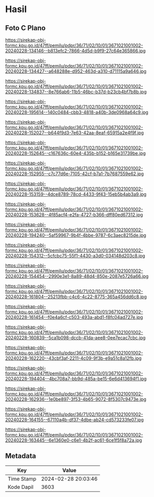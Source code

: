 # Hasil

## Foto C Plano

https://sirekap-obj-formc.kpu.go.id/47ff/pemilu/pdpr/36/71/02/10/01/3671021001002-20240228-134146--b813efc2-7866-4d5d-b9f9-27c64e365866.jpg

https://sirekap-obj-formc.kpu.go.id/47ff/pemilu/pdpr/36/71/02/10/01/3671021001002-20240228-134427--a648288e-d952-463d-a310-d71115a9a646.jpg

https://sirekap-obj-formc.kpu.go.id/47ff/pemilu/pdpr/36/71/02/10/01/3671021001002-20240228-134837--8e766ab6-11b5-46bc-b37d-b23cb4bf7b8b.jpg

https://sirekap-obj-formc.kpu.go.id/47ff/pemilu/pdpr/36/71/02/10/01/3671021001002-20240228-195614--140c0484-cbb3-4818-a40b-3de0968a64c9.jpg

https://sirekap-obj-formc.kpu.go.id/47ff/pemilu/pdpr/36/71/02/10/01/3671021001002-20240228-152027--b644f9d3-7e63-42aa-8eaf-65915a2e4f9f.jpg

https://sirekap-obj-formc.kpu.go.id/47ff/pemilu/pdpr/36/71/02/10/01/3671021001002-20240228-152645--c167636c-60e4-435b-b152-b165e31739be.jpg

https://sirekap-obj-formc.kpu.go.id/47ff/pemilu/pdpr/36/71/02/10/01/3671021001002-20240228-152955--c7c77d6e-7105-42cf-b7a1-7b7687559e62.jpg

https://sirekap-obj-formc.kpu.go.id/47ff/pemilu/pdpr/36/71/02/10/01/3671021001002-20240228-153159--4dce8789-78cd-4433-9f43-15eb5b4ab3a9.jpg

https://sirekap-obj-formc.kpu.go.id/47ff/pemilu/pdpr/36/71/02/10/01/3671021001002-20240228-153628--4f85acf4-e2fa-4727-b366-dff80ed67312.jpg

https://sirekap-obj-formc.kpu.go.id/47ff/pemilu/pdpr/36/71/02/10/01/3671021001002-20240228-194240--5af59967-9b4f-4bbe-9787-6c3aec8215de.jpg

https://sirekap-obj-formc.kpu.go.id/47ff/pemilu/pdpr/36/71/02/10/01/3671021001002-20240228-154312--5cfcbc75-55f1-4430-a3d0-034148d203c8.jpg

https://sirekap-obj-formc.kpu.go.id/47ff/pemilu/pdpr/36/71/02/10/01/3671021001002-20240228-154454--2990e3e1-8a89-48d4-850e-2087e5726a66.jpg

https://sirekap-obj-formc.kpu.go.id/47ff/pemilu/pdpr/36/71/02/10/01/3671021001002-20240228-161804--25213fbb-c4c6-4c22-8775-365a456dd6c8.jpg

https://sirekap-obj-formc.kpu.go.id/47ff/pemilu/pdpr/36/71/02/10/01/3671021001002-20240228-161454--f0e4a6cf-c503-493a-abd1-f8fc04ad727e.jpg

https://sirekap-obj-formc.kpu.go.id/47ff/pemilu/pdpr/36/71/02/10/01/3671021001002-20240228-160839--5ca1b098-dccb-41da-aee8-0ee7ecac7cbc.jpg

https://sirekap-obj-formc.kpu.go.id/47ff/pemilu/pdpr/36/71/02/10/01/3671021001002-20240228-162220--43cbf3af-2211-4c09-9f3b-e9a51c8a12fb.jpg

https://sirekap-obj-formc.kpu.go.id/47ff/pemilu/pdpr/36/71/02/10/01/3671021001002-20240228-194404--4bc708a7-bb9d-485a-be15-6e6d413694f1.jpg

https://sirekap-obj-formc.kpu.go.id/47ff/pemilu/pdpr/36/71/02/10/01/3671021001002-20240228-162936--1e0be897-3f53-4b65-9072-8f5307c9473e.jpg

https://sirekap-obj-formc.kpu.go.id/47ff/pemilu/pdpr/36/71/02/10/01/3671021001002-20240228-164155--67110a4b-df37-4dbe-ab24-cd573233fe07.jpg

https://sirekap-obj-formc.kpu.go.id/47ff/pemilu/pdpr/36/71/02/10/01/3671021001002-20240228-163445--6e1360e0-c6e1-4b2f-ac61-6ce1f5f8a72a.jpg


## Metadata

| Key        | Value               |
| ---------- | ------------------- |
| Time Stamp | 2024-02-28 20:03:46 |
| Kode Dapil | 3603                |



